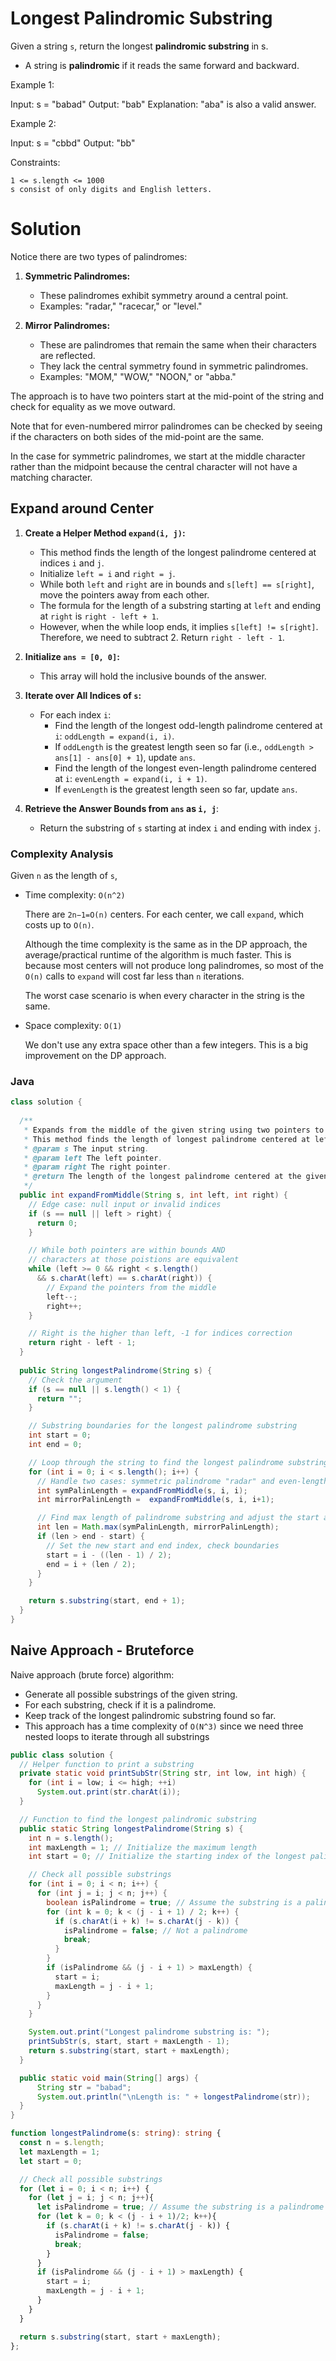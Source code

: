 # Longest Palindromic Substring

Given a string `s`, return the longest **palindromic substring** in s.

  - A string is **palindromic** if it reads the same forward and backward.

Example 1:

Input: s = "babad"
Output: "bab"
Explanation: "aba" is also a valid answer.

Example 2:

Input: s = "cbbd"
Output: "bb"

Constraints:

    1 <= s.length <= 1000
    s consist of only digits and English letters.

# Solution

Notice there are two types of palindromes:

1. **Symmetric Palindromes:**
   - These palindromes exhibit symmetry around a central point.
   - Examples: "radar," "racecar," or "level."

2. **Mirror Palindromes:**
   - These are palindromes that remain the same when their characters are reflected.
   - They lack the central symmetry found in symmetric palindromes.
   - Examples: "MOM," "WOW," "NOON," or "abba."

The approach is to have two pointers start at the mid-point of the string and check for equality as we move outward.

Note that for even-numbered mirror palindromes can be checked by seeing if the characters on both sides of the mid-point are the same.

In the case for symmetric palindromes, we start at the middle character rather than the midpoint because the central character will not have a matching character.

## Expand around Center

1. **Create a Helper Method `expand(i, j)`:**
   - This method finds the length of the longest palindrome centered at indices `i` and `j`.
   - Initialize `left = i` and `right = j`.
   - While both `left` and `right` are in bounds and `s[left] == s[right]`, move the pointers away from each other.
   - The formula for the length of a substring starting at `left` and ending at `right` is `right - left + 1`.
   - However, when the while loop ends, it implies `s[left] != s[right]`. Therefore, we need to subtract 2. Return `right - left - 1`.

2. **Initialize `ans = [0, 0]`:**
   - This array will hold the inclusive bounds of the answer.

3. **Iterate over All Indices of `s`:**
   - For each index `i`:
     - Find the length of the longest odd-length palindrome centered at `i`: `oddLength = expand(i, i)`.
     - If `oddLength` is the greatest length seen so far (i.e., `oddLength > ans[1] - ans[0] + 1`), update `ans`.
     - Find the length of the longest even-length palindrome centered at `i`: `evenLength = expand(i, i + 1)`.
     - If `evenLength` is the greatest length seen so far, update `ans`.

4. **Retrieve the Answer Bounds from `ans` as `i, j`**:
   - Return the substring of `s` starting at index `i` and ending with index `j`.

### Complexity Analysis

Given `n` as the length of `s`,

  - Time complexity: `O(n^2)`

    There are `2n−1=O(n)` centers. For each center, we call `expand`, which costs up to `O(n)`.

    Although the time complexity is the same as in the DP approach, the average/practical runtime of the algorithm is much faster. This is because most centers will not produce long palindromes, so most of the `O(n)` calls to `expand` will cost far less than `n` iterations.

    The worst case scenario is when every character in the string is the same.

  - Space complexity: `O(1)`

    We don't use any extra space other than a few integers. This is a big improvement on the DP approach.

### Java

```java
class solution {
  
  /**
   * Expands from the middle of the given string using two pointers to find a palindrome.
   * This method finds the length of longest palindrome centered at left, right
   * @param s The input string.
   * @param left The left pointer.
   * @param right The right pointer.
   * @return The length of the longest palindrome centered at the given indices.
   */
  public int expandFromMiddle(String s, int left, int right) {
    // Edge case: null input or invalid indices
    if (s == null || left > right) {
      return 0;
    }

    // While both pointers are within bounds AND
    // characters at those poistions are equivalent
    while (left >= 0 && right < s.length() 
      && s.charAt(left) == s.charAt(right)) {
        // Expand the pointers from the middle
        left--;
        right++;
    }

    // Right is the higher than left, -1 for indices correction
    return right - left - 1;
  }
  
  public String longestPalindrome(String s) {
    // Check the argument
    if (s == null || s.length() < 1) {
      return "";
    }

    // Substring boundaries for the longest palindrome substring
    int start = 0;
    int end = 0;

    // Loop through the string to find the longest palindrome substring
    for (int i = 0; i < s.length(); i++) {
      // Handle two cases: symmetric palindrome "radar" and even-length mirror palindrome "abba"
      int symPalinLength = expandFromMiddle(s, i, i);
      int mirrorPalinLength =  expandFromMiddle(s, i, i+1);

      // Find max length of palindrome substring and adjust the start and end boundaries
      int len = Math.max(symPalinLength, mirrorPalinLength);
      if (len > end - start) {
        // Set the new start and end index, check boundaries
        start = i - ((len - 1) / 2);
        end = i + (len / 2);
      }
    }

    return s.substring(start, end + 1);
  }
}
```

## Naive Approach - Bruteforce

Naive approach (brute force) algorithm:

- Generate all possible substrings of the given string.
- For each substring, check if it is a palindrome.
- Keep track of the longest palindromic substring found so far.
- This approach has a time complexity of `O(N^3)` since we need three nested loops to iterate through all substrings

```java
public class solution {
  // Helper function to print a substring
  private static void printSubStr(String str, int low, int high) {
    for (int i = low; i <= high; ++i)
      System.out.print(str.charAt(i));
  }

  // Function to find the longest palindromic substring
  public static String longestPalindrome(String s) {
    int n = s.length();
    int maxLength = 1; // Initialize the maximum length
    int start = 0; // Initialize the starting index of the longest palindromic substring

    // Check all possible substrings
    for (int i = 0; i < n; i++) {
      for (int j = i; j < n; j++) {
        boolean isPalindrome = true; // Assume the substring is a palindrome
        for (int k = 0; k < (j - i + 1) / 2; k++) {
          if (s.charAt(i + k) != s.charAt(j - k)) {
            isPalindrome = false; // Not a palindrome
            break;
          }
        }
        if (isPalindrome && (j - i + 1) > maxLength) {
          start = i;
          maxLength = j - i + 1;
        }
      }
    }

    System.out.print("Longest palindrome substring is: ");
    printSubStr(s, start, start + maxLength - 1);
    return s.substring(start, start + maxLength);
  }

  public static void main(String[] args) {
      String str = "babad";
      System.out.println("\nLength is: " + longestPalindrome(str));
  }
}
```

```typescript
function longestPalindrome(s: string): string {
  const n = s.length;
  let maxLength = 1;
  let start = 0;

  // Check all possible substrings
  for (let i = 0; i < n; i++) {
    for (let j = i; j < n; j++){
      let isPalindrome = true; // Assume the substring is a palindrome
      for (let k = 0; k < (j - i + 1)/2; k++){
        if (s.charAt(i + k) != s.charAt(j - k)) {
          isPalindrome = false;
          break;
        }
      }
      if (isPalindrome && (j - i + 1) > maxLength) {
        start = i;
        maxLength = j - i + 1;
      }
    }
  }

  return s.substring(start, start + maxLength);
};

```